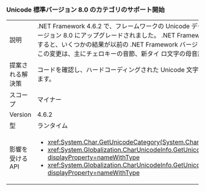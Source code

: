 ### <a name="unicode-standard-version-80-categories-now-supported"></a>Unicode 標準バージョン 8.0 のカテゴリのサポート開始

|   |   |
|---|---|
|説明|.NET Framework 4.6.2 で、フレームワークの Unicode データが Unicode 標準バージョン 6.3 からバージョン 8.0 にアップグレードされました。  .NET Framework 4.6.2 で Unicode 文字カテゴリを要求すると、いくつかの結果が以前の .NET Framework バージョンの結果と一致しない可能性があります。  この変更は、主にチェロキーの音節、新タイ ロ文字の母音記号および声調記号に影響します。|
|提案される解決策|コードを確認し、ハードコーディングされた Unicode 文字カテゴリに依存するロジックを削除/変更します。|
|スコープ|マイナー|
|Version|4.6.2|
|型|ランタイム|
|影響を受ける API|<ul><li><xref:System.Char.GetUnicodeCategory(System.Char)?displayProperty=nameWithType></li><li><xref:System.Globalization.CharUnicodeInfo.GetUnicodeCategory(System.Char)?displayProperty=nameWithType></li><li><xref:System.Globalization.CharUnicodeInfo.GetUnicodeCategory(System.String,System.Int32)?displayProperty=nameWithType></li></ul>|

